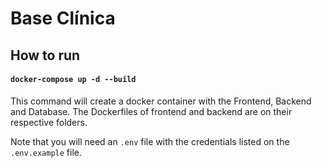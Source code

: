 # Base Clínica

## How to run

#### `docker-compose up -d --build`

This command will create a docker container with the Frontend, Backend and Database. The Dockerfiles of frontend and backend are on their respective folders.

Note that you will need an `.env` file with the credentials listed on the `.env.example` file.